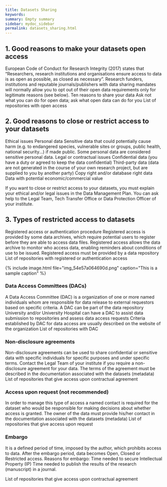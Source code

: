 ```yaml
---
title: Datasets Sharing
keywords:
summary: Empty summary
sidebar: mydoc_sidebar
permalink: datasets_sharing.html
---
```


## 1. Good reasons to make your datasets open access
European Code of Conduct for Research Integrity (2017) states that “Researchers, research institutions and organisations ensure access to data is as open as possible, as closed as necessary”.
Research funders, institutions and reputable journals/publishers with data sharing mandates will normally allow you to opt out of their open data requirements only for legitimate reasons (see below).
Ten reasons to share your data
Ask not what you can do for open data; ask what open data can do for you
List of repositories with open access

## 2. Good reasons to close or restrict access to your datasets
Ethical issues
Personal data
Sensitive data that could potentially cause harm (e.g. to endangered species, vulnerable sites or groups, public health, national security...) if made public. Some personal data are considered sensitive personal data.
Legal or contractual issues
Confidential data (you have a duty or agreed to keep the data confidential)
Third-party data (data are not generated in the course of your own research project, but are supplied to you by another party)
Copy right and/or database right data
Data with potential economic/commercial value

If you want to close or restrict access to your datasets, you must explain your ethical and/or legal issues in the Data Management Plan.
You can ask help to the Legal Team, Tech Transfer Office or Data Protection Officer of your institute.

## 3. Types of restricted access to datasets
Registered access or authentication procedure
Registered access is provided by some data archives, which require potential users to register before they are able to access data files. Registered access allows the data archive to monitor who access data, enabling reminders about conditions of use to be issued.
Registered access must be provided by a data repository
List of repositories with registered or authentication access

{% include image.html file="img_54e57a064690d.png" caption="This is a sample caption" %}

### Data Access Committees (DACs)
A Data Access Committee (DAC) is a organization of one or more named individuals whom are responsible for data release to external requestors based on specific criteria.
A DAC can be part of the data repository
University and/or University Hospital can have a DAC to assist data submission to repositories and assess data access requests
Criteria established by DAC for data access are usually described on the website of the organization
List of repositories with DAC

### Non-disclosure agreements
Non-disclosure agreements can be used to share confidential or sensitive data with specific individuals for specific purposes and under specific terms. Contact the Legal Team of your institute if you require a non-disclosure agreement for your data.
The terms of the agreement must be described in the documentation associated with the datasets (metadata)
List of repositories that give access upon contractual agreement

### Access upon request (not recommended)
In order to manage this type of access a named contact is required for the dataset who would be responsible for making decisions about whether access is granted.
The owner of the data must provide his/her contact in the documentation associated with the datasets (metadata)
List of repositories that give access upon request

### Embargo
It is a defined period of time, imposed by the author, which prohibits access to data. After the embargo period, data becomes Open, Closed or Restricted access.
Reasons for embargo:
Time needed to secure Intellectual Property (IP)
Time needed to publish the results of the research (manuscript) in a journal.


List of repositories that give access upon contractual agreement
